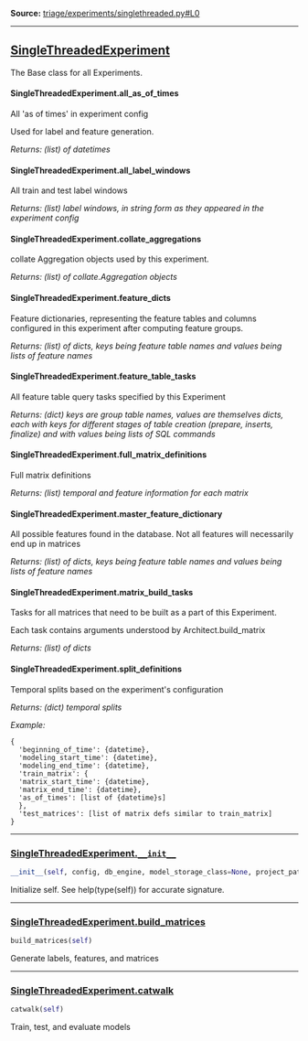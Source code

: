 
**Source:** [triage/experiments/singlethreaded.py#L0](https://github.com/dssg/triage/tree/master/triage/experiments/singlethreaded.py#L0)





-------------------

## [SingleThreadedExperiment](https://github.com/dssg/triage/tree/master/triage/experiments/singlethreaded.py#L6)


The Base class for all Experiments.


#### SingleThreadedExperiment.all_as_of_times
 
All 'as of times' in experiment config

Used for label and feature generation.

*Returns: (list) of datetimes*


#### SingleThreadedExperiment.all_label_windows
 
All train and test label windows

*Returns: (list) label windows, in string form as they appeared in the experiment config*


#### SingleThreadedExperiment.collate_aggregations
 
collate Aggregation objects used by this experiment.

*Returns: (list) of collate.Aggregation objects*


#### SingleThreadedExperiment.feature_dicts
 
Feature dictionaries, representing the feature tables and columns configured in this experiment after computing feature groups.

*Returns: (list) of dicts, keys being feature table names and values being lists of feature names*


#### SingleThreadedExperiment.feature_table_tasks
 
All feature table query tasks specified by this Experiment

*Returns: (dict) keys are group table names, values are themselves dicts, each with keys for different stages of table creation (prepare, inserts, finalize) and with values being lists of SQL commands*


#### SingleThreadedExperiment.full_matrix_definitions
 
Full matrix definitions

*Returns: (list) temporal and feature information for each matrix*


#### SingleThreadedExperiment.master_feature_dictionary
 
All possible features found in the database. Not all features will necessarily end up in matrices

*Returns: (list) of dicts, keys being feature table names and values being lists of feature names*


#### SingleThreadedExperiment.matrix_build_tasks
 
Tasks for all matrices that need to be built as a part of this Experiment.

Each task contains arguments understood by Architect.build_matrix

*Returns: (list) of dicts*


#### SingleThreadedExperiment.split_definitions
 
Temporal splits based on the experiment's configuration

*Returns: (dict) temporal splits*


*Example:*

```
{
  'beginning_of_time': {datetime},
  'modeling_start_time': {datetime},
  'modeling_end_time': {datetime},
  'train_matrix': {
  'matrix_start_time': {datetime},
  'matrix_end_time': {datetime},
  'as_of_times': [list of {datetime}s]
  },
  'test_matrices': [list of matrix defs similar to train_matrix]
}
```


-------------------

### [SingleThreadedExperiment.`__init__`](https://github.com/dssg/triage/tree/master/triage/experiments/base.py#L33)

```python
__init__(self, config, db_engine, model_storage_class=None, project_path=None, replace=True)
```


Initialize self.  See help(type(self)) for accurate signature.





-------------------

### [SingleThreadedExperiment.build_matrices](https://github.com/dssg/triage/tree/master/triage/experiments/singlethreaded.py#L7)

```python
build_matrices(self)
```


Generate labels, features, and matrices

-------------------

### [SingleThreadedExperiment.catwalk](https://github.com/dssg/triage/tree/master/triage/experiments/singlethreaded.py#L17)

```python
catwalk(self)
```


Train, test, and evaluate models





